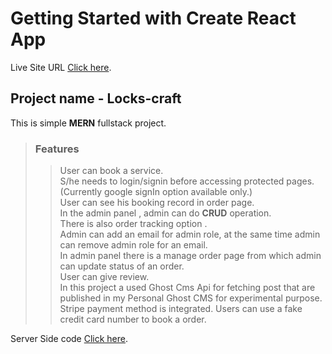# Getting Started with Create React App

Live Site URL [Click here](https://locks-draft.netlify.app/).

## Project name - Locks-craft

This is simple **MERN** fullstack project.  


> ### Features
>> User can book a service.  
>> S/he needs to login/signin before accessing protected pages.(Currently google signIn option available only.)  
>> User can see his booking record in order page.  
>> In the admin panel , admin can do **CRUD** operation.   
>> There is also order tracking option .  
>> Admin can add an email for admin role, at the same time admin can remove admin role for an email.  
>> In admin panel there is a manage order page from which admin can update status of an order.  
>> User can give review.  
>> In this project a used Ghost Cms Api for fetching post that are published in my Personal Ghost CMS for experimental purpose.  
>> Stripe payment method is integrated. Users can use a fake credit card number to book a order.




Server Side code [Click here](https://github.com/Oshan12345/locks-craft-server).

